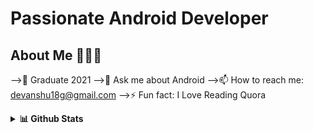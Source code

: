# Passionate Android Developer

## About Me 🤷🏻‍♂️

-->📱 Graduate 2021
-->💬 Ask me about Android 
-->📫 How to reach me: devanshu18g@gmail.com 
-->⚡ Fun fact: I Love Reading Quora 
<details>
  <summary><b>📊 Github Stats</b></summary>
  <p align="right"> <img src="https://github-readme-stats.vercel.app/api?username=mithoo18&count_private=true&show_icons=true&include_all_commits=true" alt="Mithoo" />
  <p align="left"> <img src="https://github-readme-stats.vercel.app/api/top-langs?username=mithoo18&show_icons=true&locale=en&layout=compact" alt="Mithoo />
</details>

## Projects made with ❤️
